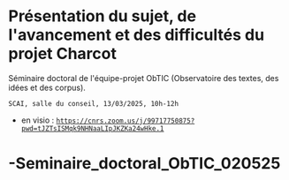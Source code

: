 # Présentation du sujet, de l'avancement et des difficultés du projet Charcot

Séminaire doctoral de l'équipe-projet ObTIC (Observatoire des textes, des idées et des corpus).

    SCAI, salle du conseil, 13/03/2025, 10h-12h

* en visio : <a href="https://cnrs.zoom.us/j/99717750875?pwd=tJZTsISMqk9NHNaaLIpJKZKa24wHke.1">`https://cnrs.zoom.us/j/99717750875?pwd=tJZTsISMqk9NHNaaLIpJKZKa24wHke.1`</a>

# -Seminaire_doctoral_ObTIC_020525
